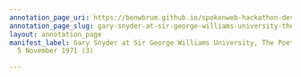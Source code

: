 ```yaml
---
annotation_page_uri: https://benwbrum.github.io/spokenweb-hackathon-development-noterms/annotations/gary-snyder-at-sir-george-williams-university-the-poetry-series-5-november-1971-3--canvas-1-audience-member-2.json
annotation_page_slug: gary-snyder-at-sir-george-williams-university-the-poetry-series-5-november-1971-3--canvas-1-audience-member-2
layout: annotation_page
manifest_label: Gary Snyder at Sir George Williams University, The Poetry Series,
  5 November 1971 (3)

---
```

